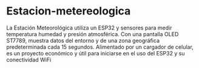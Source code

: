 # Estacion-metereologica
La Estación Meteorológica utiliza un ESP32 y sensores para medir temperatura humedad y presión atmosférica. Con una pantalla OLED ST7789, muestra datos del entorno y de una zona geográfica predeterminada cada 15 segundos. Alimentado por un cargador de celular, es un proyecto económico y útil para iniciarse en el uso del ESP32 y su conectividad WiFi
